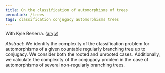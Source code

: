 ```yaml
---
title: On the classification of automorphisms of trees
permalink: /trees
tags: classification conjugacy automorphisms trees
---
```


With Kyle Beserra. (<a href="https://arxiv.org/abs/1709.02467">ar&chi;iv</a>)<!--more-->

*Abstract*: We identify the complexity of the classification problem for automorphisms of a given countable regularly branching tree up to conjugacy. We consider both the rooted and unrooted cases. Additionally, we calculate the complexity of the conjugacy problem in the case of automorphisms of several non-regularly branching trees.
